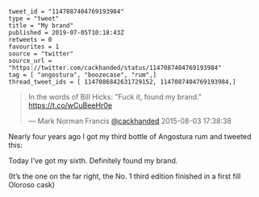 ```
tweet_id = "1147087404769193984"
type = "tweet"
title = "My brand"
published = 2019-07-05T10:18:43Z
retweets = 0
favourites = 1
source = "twitter"
source_url = "https://twitter.com/cackhanded/status/1147087404769193984"
tag = [ "angostura", "boozecase", "rum",]
thread_tweet_ids = [ 1147086842631729152, 1147087404769193984,]
```

> In the words of Bill Hicks: "Fuck it, found my brand." https://t.co/wCuBeeHr0e
> 
> — Mark Norman Francis [@cackhanded](https://twitter.com/cackhanded/status/628258689061928960) 2015-08-03 17:38:38

Nearly four years ago I got my third bottle of Angostura rum and tweeted this: 

Today I’ve got my sixth. Definitely found my brand. 

(It’s the one on the far right, the No. 1 third edition finished in a first fill Oloroso cask)

<p class='image'><img src='http://mnf.m17s.net/2019/07/05/D-tF6OWW4AAIF0x.jpg' alt=''></p>

